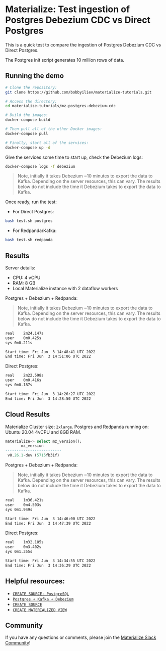# Materialize: Test ingestion of Postgres Debezium CDC vs Direct Postgres

This is a quick test to compare the ingestion of Postgres Debezium CDC vs Direct Postgres.

The Postgres init script generates 10 million rows of data.

## Running the demo

```bash
# Clone the repository:
git clone https://github.com/bobbyiliev/materialize-tutorials.git

# Access the directory:
cd materialize-tutorials/mz-postgres-debezium-cdc

# Build the images:
docker-compose build

# Then pull all of the other Docker images:
docker-compose pull

# Finally, start all of the services:
docker-compose up -d
```

Give the services some time to start up, check the Debezium logs:

```bash
docker-compose logs -f debezium
```

> Note, initially it takes Debezium ~10 minutes to export the data to Kafka. Depending on the server resources, this can vary. The results below do not include the time it Debezium takes to export the data to Kafka.

Once ready, run the test:

- For Direct Postgres:

```bash
bash test.sh postgres
```

- For Redpanda/Kafka:

```bash
bash test.sh redpanda
```

## Results

Server details:
- CPU: 4 vCPU
- RAM: 8 GB
- Local Materialize instance with 2 dataflow workers

Postgres + Debezium + Redpanda:

> Note, initially it takes Debezium ~10 minutes to export the data to Kafka. Depending on the server resources, this can vary. The results below do not include the time it Debezium takes to export the data to Kafka.

```bash
real	2m24.147s
user	0m0.425s
sys	0m0.211s

Start time: Fri Jun  3 14:48:41 UTC 2022
End time: Fri Jun  3 14:51:06 UTC 2022
```

Direct Postgres:

```bash
real	2m22.598s
user	0m0.416s
sys	0m0.187s

Start time: Fri Jun  3 14:26:27 UTC 2022
End time: Fri Jun  3 14:28:50 UTC 2022
```

## Cloud Results

Materialize Cluster size: `2xlarge`.
Postgres and Redpanda running on: Ubuntu 20.04 4vCPU and 8GB RAM.

```sql
materialize=> select mz_version();
       mz_version
-------------------------
 v0.26.1-dev (5715fb31f)
```

Postgres + Debezium + Redpanda:

> Note, initially it takes Debezium ~10 minutes to export the data to Kafka. Depending on the server resources, this can vary. The results below do not include the time it Debezium takes to export the data to Kafka.

```bash
real	1m36.421s
user	0m4.503s
sys	0m1.949s

Start time: Fri Jun  3 14:46:00 UTC 2022
End time: Fri Jun  3 14:47:39 UTC 2022
```

Direct Postgres:

```bash
real	1m32.185s
user	0m3.402s
sys	0m1.355s

Start time: Fri Jun  3 14:34:55 UTC 2022
End time: Fri Jun  3 14:36:29 UTC 2022
```

## Helpful resources:

* [`CREATE SOURCE: PostgreSQL`](https://materialize.com/docs/sql/create-source/postgres?utm_source=bobbyiliev)
* [`Postgres + Kafka + Debezium`](https://materialize.com/docs/integrations/cdc-postgres/#kafka--debezium?utm_source=bobbyiliev)
* [`CREATE SOURCE`](https://materialize.com/docs/sql/create-source?utm_source=bobbyiliev)
* [`CREATE MATERIALIZED VIEW`](https://materialize.com/docs/sql/create-materialized-view?utm_source=bobbyiliev)

## Community

If you have any questions or comments, please join the [Materialize Slack Community](https://materialize.com/s/chat)!